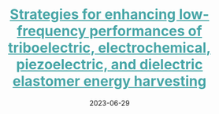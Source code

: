 ---
title: '<a href="https://doi.org/10.1016/j.scib.2023.06.025" style="color:#48A6A7;">Strategies for enhancing low-frequency performances of triboelectric, electrochemical, piezoelectric, and dielectric elastomer energy harvesting</a>'
collection: publications
category: co-author
excerpt: '本文系统总结了四类典型的低频能量采集技术（摩擦电、电化学、压电和介电弹性体），重点讨论其输出性能提升与稳定性增强的关键挑战与策略，为工程化应用提供设计依据。  
This review systematically summarizes four typical low-frequency energy harvesting technologies—triboelectric, electrochemical, piezoelectric, and dielectric elastomer—and discusses challenges and optimization strategies for improving output performance and stability in practical applications.'
date: 2023-06-29
venue: 'Science Bulletin'
paperurl: '/files/low-frequency-harvesters.pdf'
citation: 'Xiahou, X., Wu, S., Guo, X., <strong>Li, H.</strong>, Chen, C., & Xu, M. (2023). "Strategies for enhancing low-frequency performances of triboelectric, electrochemical, piezoelectric, and dielectric elastomer energy harvesting." <i>Science Bulletin</i>, 68, 1687–1714.'
---